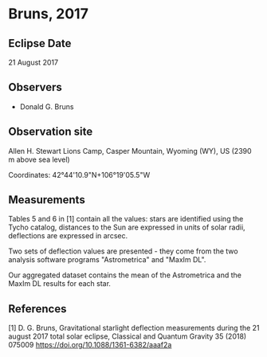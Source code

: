 # Bruns, 2017 #

## Eclipse Date ##

21 August 2017

## Observers ##

* Donald G. Bruns

## Observation site ##

Allen H. Stewart Lions Camp, Casper Mountain, Wyoming (WY), US (2390 m above sea level)

Coordinates: 42°44'10.9"N+106°19'05.5"W

## Measurements

Tables 5 and 6 in [1] contain all the values: stars are identified using the Tycho catalog, distances to the Sun are expressed in units of solar radii, deflections are expressed in arcsec.

Two sets of deflection values are presented - they come from the two analysis software programs "Astrometrica" and "MaxIm DL".

Our aggregated dataset contains the mean of the Astrometrica and the MaxIm DL results for each star.

## References ##
[1] D. G. Bruns, Gravitational starlight deflection measurements during the 21 august 2017 total solar eclipse, Classical and Quantum Gravity 35 (2018) 075009
https://doi.org/10.1088/1361-6382/aaaf2a
